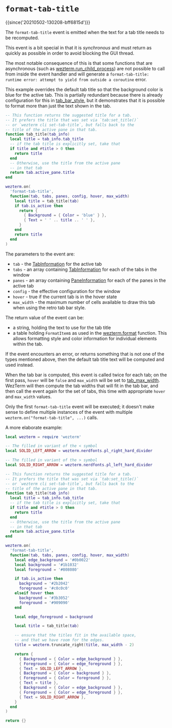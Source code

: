 # `format-tab-title`

{{since('20210502-130208-bff6815d')}}

The `format-tab-title` event is emitted when the text for a tab title
needs to be recomputed.

This event is a bit special in that it is *synchronous* and must return as
quickly as possible in order to avoid blocking the GUI thread.

The most notable consequence of this is that some functions that are
asynchronous (such as
[wezterm.run_child_process](../wezterm/run_child_process.md)) are not possible
to call from inside the event handler and will generate a `format-tab-title:
runtime error: attempt to yield from outside a coroutine` error.

This example overrides the default tab title so that the background color
is blue for the active tab.  This is partially redundant because there is
already configuration for this in [tab_bar_style](../config/tab_bar_style.md),
but it demonstrates that it is possible to format more than just the text
shown in the tab.

```lua
-- This function returns the suggested title for a tab.
-- It prefers the title that was set via `tab:set_title()`
-- or `wezterm cli set-tab-title`, but falls back to the
-- title of the active pane in that tab.
function tab_title(tab_info)
  local title = tab_info.tab_title
  -- if the tab title is explicitly set, take that
  if title and #title > 0 then
    return title
  end
  -- Otherwise, use the title from the active pane
  -- in that tab
  return tab.active_pane.title
end

wezterm.on(
  'format-tab-title',
  function(tab, tabs, panes, config, hover, max_width)
    local title = tab_title(tab)
    if tab.is_active then
      return {
        { Background = { Color = 'blue' } },
        { Text = ' ' .. title .. ' ' },
      }
    end
    return title
  end
)
```

The parameters to the event are:

* `tab` - the [TabInformation](../TabInformation.md) for the active tab
* `tabs` - an array containing [TabInformation](../TabInformation.md) for each of the tabs in the window
* `panes` - an array containing [PaneInformation](../PaneInformation.md) for each of the panes in the active tab
* `config` - the effective configuration for the window
* `hover` - true if the current tab is in the hover state
* `max_width` - the maximum number of cells available to draw this tab when using the retro tab bar style.

The return value of the event can be:

* a string, holding the text to use for the tab title
* a table holding `FormatItem`s as used in the [wezterm.format](../wezterm/format.md) function.  This allows formatting style and color information for individual elements within the tab.

If the event encounters an error, or returns something that is not one of the
types mentioned above, then the default tab title text will be computed and
used instead.

When the tab bar is computed, this event is called twice for each tab;
on the first pass, `hover` will be `false` and `max_width` will be set
to [tab_max_width](../config/tab_max_width.md).  WezTerm will then compute
the tab widths that will fit in the tab bar, and then call the event again
for the set of tabs, this time with appropriate `hover` and `max_width`
values.

Only the first `format-tab-title` event will be executed; it doesn't make
sense to define multiple instances of the event with multiple
`wezterm.on("format-tab-title", ...)` calls.

A more elaborate example:

```lua
local wezterm = require 'wezterm'

-- The filled in variant of the < symbol
local SOLID_LEFT_ARROW = wezterm.nerdfonts.pl_right_hard_divider

-- The filled in variant of the > symbol
local SOLID_RIGHT_ARROW = wezterm.nerdfonts.pl_left_hard_divider

-- This function returns the suggested title for a tab.
-- It prefers the title that was set via `tab:set_title()`
-- or `wezterm cli set-tab-title`, but falls back to the
-- title of the active pane in that tab.
function tab_title(tab_info)
  local title = tab_info.tab_title
  -- if the tab title is explicitly set, take that
  if title and #title > 0 then
    return title
  end
  -- Otherwise, use the title from the active pane
  -- in that tab
  return tab.active_pane.title
end

wezterm.on(
  'format-tab-title',
  function(tab, tabs, panes, config, hover, max_width)
    local edge_background = '#0b0022'
    local background = '#1b1032'
    local foreground = '#808080'

    if tab.is_active then
      background = '#2b2042'
      foreground = '#c0c0c0'
    elseif hover then
      background = '#3b3052'
      foreground = '#909090'
    end

    local edge_foreground = background

    local title = tab_title(tab)

    -- ensure that the titles fit in the available space,
    -- and that we have room for the edges.
    title = wezterm.truncate_right(title, max_width - 2)

    return {
      { Background = { Color = edge_background } },
      { Foreground = { Color = edge_foreground } },
      { Text = SOLID_LEFT_ARROW },
      { Background = { Color = background } },
      { Foreground = { Color = foreground } },
      { Text = title },
      { Background = { Color = edge_background } },
      { Foreground = { Color = edge_foreground } },
      { Text = SOLID_RIGHT_ARROW },
    }
  end
)

return {}
```
